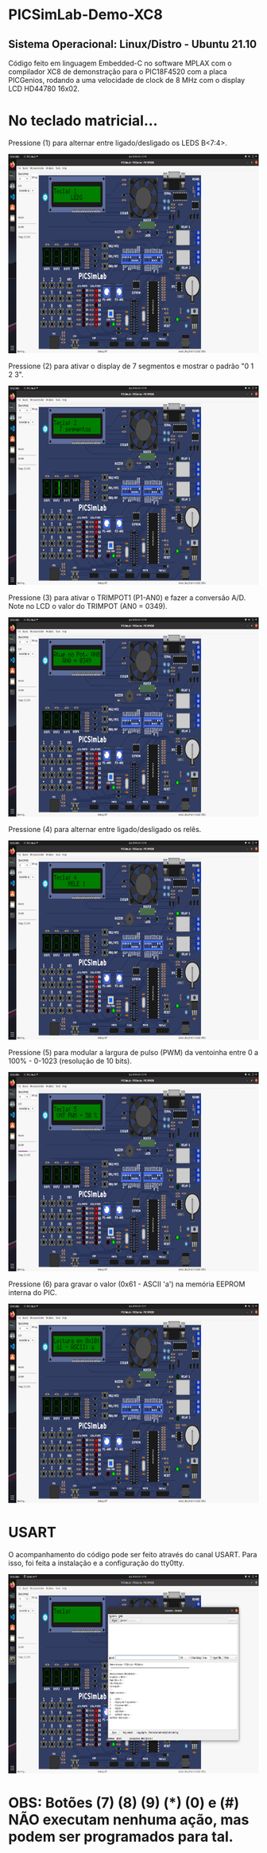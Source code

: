 # PICSimLab-Demo-XC8

## Sistema Operacional: Linux/Distro - Ubuntu 21.10

Código feito em linguagem Embedded-C no software MPLAX com o compilador XC8 de demonstração para o PIC18F4520 com a placa PICGenios, rodando a uma velocidade de clock de 8 MHz com o display LCD HD44780 16x02. 

# No teclado matricial...

Pressione (1) para alternar entre ligado/desligado os LEDS B<7:4>.

<img src="botao-1.png" width="700" height="400">

Pressione (2) para ativar o display de 7 segmentos e mostrar o padrão "0 1 2 3".

<img src="botao-2.png" width="700" height="400">

Pressione (3) para ativar o TRIMPOT1 (P1-AN0) e fazer a conversão A/D. Note no LCD o valor do TRIMPOT (AN0 = 0349).

<img src="botao-3.png" width="700" height="400">

Pressione (4) para alternar entre ligado/desligado os relês.

<img src="botao-4.png" width="700" height="400">

Pressione (5) para modular a largura de pulso (PWM) da ventoinha entre 0 a 100% - 0-1023 (resolução de 10 bits).

<img src="botao-5.png" width="700" height="400">

Pressione (6) para gravar o valor (0x61 - ASCII 'a') na memória EEPROM interna do PIC.

<img src="botao-6.png" width="700" height="400">

# USART

O acompanhamento do código pode ser feito através do canal USART. Para isso, foi feita a instalação e a configuração do tty0tty.

<img src="usart.png" width="700" height="400">

# OBS: Botões (7) (8) (9) (*) (0) e (#) NÃO executam nenhuma ação, mas podem ser programados para tal.
